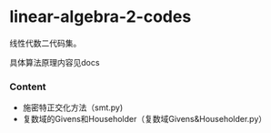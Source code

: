 # linear-algebra-2-codes
线性代数二代码集。

具体算法原理内容见docs
### Content
* 施密特正交化方法（smt.py)
* 复数域的Givens和Householder（复数域Givens&Householder.py）

